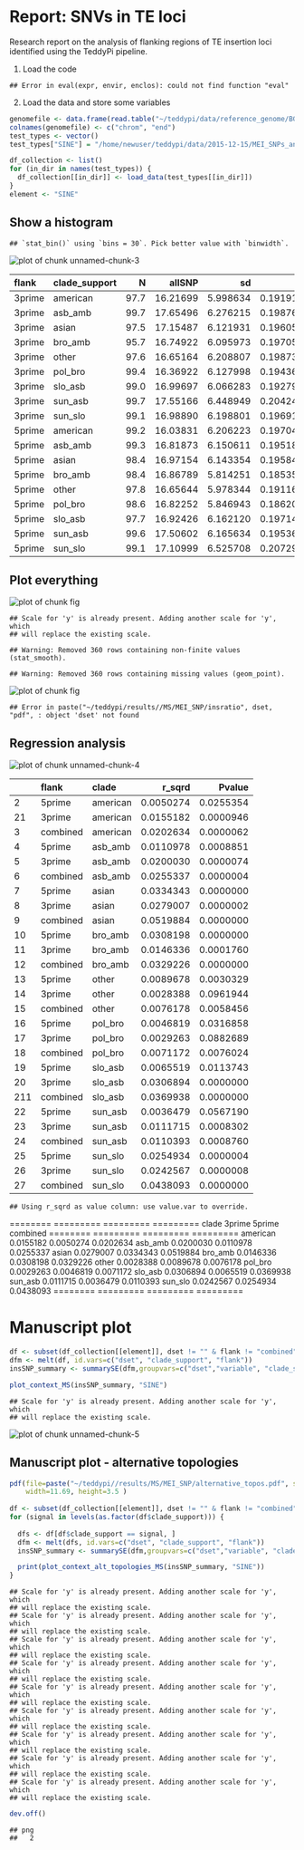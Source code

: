 Report: SNVs in TE loci 
========================================================

Research report on the analysis of flanking regions of TE insertion loci identified using the TeddyPi pipeline. 


 1. Load the code 


```
## Error in eval(expr, envir, enclos): could not find function "eval"
```


2. Load the data and store some variables

```r
genomefile <- data.frame(read.table("~/teddypi/data/reference_genome/BGI.scaf.filtered_1Mb.genome"))
colnames(genomefile) <- c("chrom", "end")
test_types <- vector()
test_types["SINE"] = "/home/newuser/teddypi/data/2015-12-15/MEI_SNPs_analysis/new072016/window_based2/combined/"

df_collection <- list()
for (in_dir in names(test_types)) {
  df_collection[[in_dir]] <- load_data(test_types[[in_dir]])
}
element <- "SINE"
```

## Show a histogram


```
## `stat_bin()` using `bins = 30`. Pick better value with `binwidth`.
```

![plot of chunk unnamed-chunk-3](figure/unnamed-chunk-3-1.png)

|flank  |clade_support |    N|   allSNP|       sd|        se|        ci|
|:------|:-------------|----:|--------:|--------:|---------:|---------:|
|3prime |american      | 97.7| 16.21699| 5.998634| 0.1919133| 0.3766102|
|3prime |asb_amb       | 99.7| 17.65496| 6.276215| 0.1987697| 0.3900555|
|3prime |asian         | 97.5| 17.15487| 6.121931| 0.1960587| 0.3847461|
|3prime |bro_amb       | 95.7| 16.74922| 6.095973| 0.1970548| 0.3867100|
|3prime |other         | 97.6| 16.65164| 6.208807| 0.1987391| 0.3900056|
|3prime |pol_bro       | 99.4| 16.36922| 6.127998| 0.1943683| 0.3814198|
|3prime |slo_asb       | 99.0| 16.99697| 6.066283| 0.1927991| 0.3783424|
|3prime |sun_asb       | 99.7| 17.55166| 6.448949| 0.2042403| 0.4007906|
|3prime |sun_slo       | 99.1| 16.98890| 6.198801| 0.1969114| 0.3864116|
|5prime |american      | 99.2| 16.03831| 6.206223| 0.1970478| 0.3866788|
|5prime |asb_amb       | 99.3| 16.81873| 6.150611| 0.1951837| 0.3830204|
|5prime |asian         | 98.4| 16.97154| 6.143354| 0.1958430| 0.3843184|
|5prime |bro_amb       | 98.4| 16.86789| 5.814251| 0.1853516| 0.3637302|
|5prime |other         | 97.8| 16.65644| 5.978344| 0.1911664| 0.3751439|
|5prime |pol_bro       | 98.6| 16.82252| 5.846943| 0.1862046| 0.3654033|
|5prime |slo_asb       | 97.7| 16.92426| 6.162120| 0.1971437| 0.3868743|
|5prime |sun_asb       | 99.6| 17.50602| 6.165634| 0.1953656| 0.3833758|
|5prime |sun_slo       | 99.1| 17.10999| 6.525708| 0.2072959| 0.4067899|


## Plot everything
![plot of chunk fig](figure/fig-1.png)

```
## Scale for 'y' is already present. Adding another scale for 'y', which
## will replace the existing scale.
```

```
## Warning: Removed 360 rows containing non-finite values (stat_smooth).
```

```
## Warning: Removed 360 rows containing missing values (geom_point).
```

![plot of chunk fig](figure/fig-2.png)

```
## Error in paste("~/teddypi/results//MS/MEI_SNP/insratio", dset, "pdf", : object 'dset' not found
```


## Regression analysis
![plot of chunk unnamed-chunk-4](figure/unnamed-chunk-4-1.png)

|    |flank    |clade    |    r_sqrd|    Pvalue|
|:---|:--------|:--------|---------:|---------:|
|2   |5prime   |american | 0.0050274| 0.0255354|
|21  |3prime   |american | 0.0155182| 0.0000946|
|3   |combined |american | 0.0202634| 0.0000062|
|4   |5prime   |asb_amb  | 0.0110978| 0.0008851|
|5   |3prime   |asb_amb  | 0.0200030| 0.0000074|
|6   |combined |asb_amb  | 0.0255337| 0.0000004|
|7   |5prime   |asian    | 0.0334343| 0.0000000|
|8   |3prime   |asian    | 0.0279007| 0.0000002|
|9   |combined |asian    | 0.0519884| 0.0000000|
|10  |5prime   |bro_amb  | 0.0308198| 0.0000000|
|11  |3prime   |bro_amb  | 0.0146336| 0.0001760|
|12  |combined |bro_amb  | 0.0329226| 0.0000000|
|13  |5prime   |other    | 0.0089678| 0.0030329|
|14  |3prime   |other    | 0.0028388| 0.0961944|
|15  |combined |other    | 0.0076178| 0.0058456|
|16  |5prime   |pol_bro  | 0.0046819| 0.0316858|
|17  |3prime   |pol_bro  | 0.0029263| 0.0882689|
|18  |combined |pol_bro  | 0.0071172| 0.0076024|
|19  |5prime   |slo_asb  | 0.0065519| 0.0113743|
|20  |3prime   |slo_asb  | 0.0306894| 0.0000000|
|211 |combined |slo_asb  | 0.0369938| 0.0000000|
|22  |5prime   |sun_asb  | 0.0036479| 0.0567190|
|23  |3prime   |sun_asb  | 0.0111715| 0.0008302|
|24  |combined |sun_asb  | 0.0110393| 0.0008760|
|25  |5prime   |sun_slo  | 0.0254934| 0.0000004|
|26  |3prime   |sun_slo  | 0.0242567| 0.0000008|
|27  |combined |sun_slo  | 0.0438093| 0.0000000|

```
## Using r_sqrd as value column: use value.var to override.
```



========  =========  =========  =========
clade        3prime     5prime   combined
========  =========  =========  =========
american  0.0155182  0.0050274  0.0202634
asb_amb   0.0200030  0.0110978  0.0255337
asian     0.0279007  0.0334343  0.0519884
bro_amb   0.0146336  0.0308198  0.0329226
other     0.0028388  0.0089678  0.0076178
pol_bro   0.0029263  0.0046819  0.0071172
slo_asb   0.0306894  0.0065519  0.0369938
sun_asb   0.0111715  0.0036479  0.0110393
sun_slo   0.0242567  0.0254934  0.0438093
========  =========  =========  =========

# Manuscript plot


```r
df <- subset(df_collection[[element]], dset != "" & flank != "combined" , select=c("dset", "insratio", "clade_support", "flank"))
dfm <- melt(df, id.vars=c("dset", "clade_support", "flank"))
insSNP_summary <- summarySE(dfm,groupvars=c("dset","variable", "clade_support", "flank"), measurevar="value")

plot_context_MS(insSNP_summary, "SINE")
```

```
## Scale for 'y' is already present. Adding another scale for 'y', which
## will replace the existing scale.
```

![plot of chunk unnamed-chunk-5](figure/unnamed-chunk-5-1.png)

## Manuscript plot - alternative topologies

```r
pdf(file=paste("~/teddypi//results/MS/MEI_SNP/alternative_topos.pdf", sep=""),
    width=11.69, height=3.5 )
  
df <- subset(df_collection[[element]], dset != "" & flank != "combined" , select=c("dset", "alt1_SNV", "alt2_SNV", "alt3_SNV", "alt4_SNV", "alt5_SNV", "clade_support", "flank"))
for (signal in levels(as.factor(df$clade_support))) {
  
  dfs <- df[df$clade_support == signal, ]
  dfm <- melt(dfs, id.vars=c("dset", "clade_support", "flank"))
  insSNP_summary <- summarySE(dfm,groupvars=c("dset","variable", "clade_support", "flank"), measurevar="value")

  print(plot_context_alt_topologies_MS(insSNP_summary, "SINE"))
}
```

```
## Scale for 'y' is already present. Adding another scale for 'y', which
## will replace the existing scale.
## Scale for 'y' is already present. Adding another scale for 'y', which
## will replace the existing scale.
## Scale for 'y' is already present. Adding another scale for 'y', which
## will replace the existing scale.
## Scale for 'y' is already present. Adding another scale for 'y', which
## will replace the existing scale.
## Scale for 'y' is already present. Adding another scale for 'y', which
## will replace the existing scale.
## Scale for 'y' is already present. Adding another scale for 'y', which
## will replace the existing scale.
## Scale for 'y' is already present. Adding another scale for 'y', which
## will replace the existing scale.
## Scale for 'y' is already present. Adding another scale for 'y', which
## will replace the existing scale.
## Scale for 'y' is already present. Adding another scale for 'y', which
## will replace the existing scale.
```

```r
dev.off()
```

```
## png 
##   2
```
